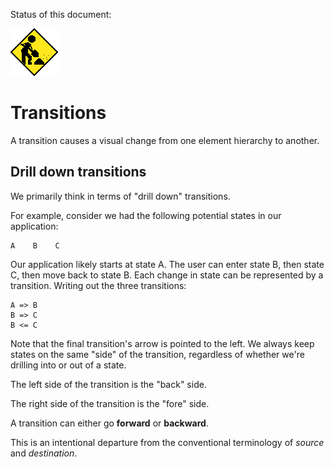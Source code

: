 Status of this document:

![](../_assets/under-construction-flashing-barracade-animation.gif)

# Transitions

A transition causes a visual change from one element hierarchy to another.

## Drill down transitions

We primarily think in terms of "drill down" transitions.

For example, consider we had the following potential states in our application:

```
A    B    C
```

Our application likely starts at state A. The user can enter state B, then state C, then move back to state B. Each change in state can be represented by a transition. Writing out the three transitions:

```
A => B
B => C
B <= C
```

Note that the final transition's arrow is pointed to the left. We always keep states on the same "side" of the transition, regardless of whether we're drilling into or out of a state.

The left side of the transition is the "back" side.

The right side of the transition is the "fore" side.

A transition can either go **forward** or **backward**.

This is an intentional departure from the conventional terminology of _source_ and _destination_.


